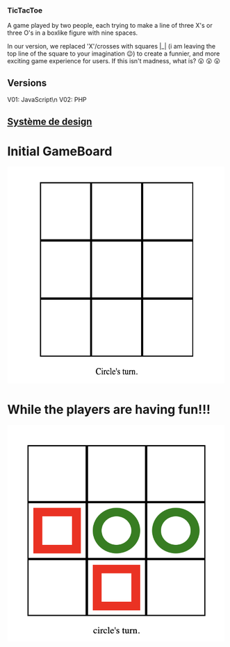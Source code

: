 ### TicTacToe

A game played by two people, each trying to make a line of three X's or three O's in a boxlike figure with nine spaces.

In our version, we replaced 'X'/crosses with squares |_| (i am leaving the top line of the square to your imagination :wink:) to create a funnier, 
and more exciting game experience for users.
If this isn't madness, what is? :open_mouth: :open_mouth: :open_mouth:

## Versions
V01: JavaScript\n
V02: PHP


## [Système de design](/docs/design_system.md)


# Initial GameBoard
<img src="/docs/assets/design_system/projectpic1.png" alt="project picture 1" title="initial Game Board" width="500" height="500" /> 

# While the players are having fun!!!
<img src="/docs/assets/design_system/projectpic2.png" alt="project picture 2" title="initial Game Board" width="500" height="500" /> 




